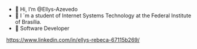 - 👋 Hi, I’m @Ellys-Azevedo
- 💞️ I ´m a student of Internet Systems Technology at the Federal Institute of Brasília.
- 🌱 Software Developer

https://www.linkedin.com/in/ellys-rebeca-67115b269/

